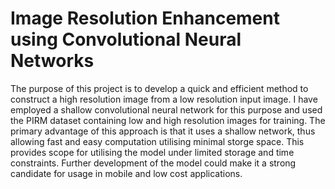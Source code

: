 # Image Resolution Enhancement using Convolutional Neural Networks

The purpose of this project is to develop a quick and efficient method to construct a high resolution image from a low resolution input image. I have employed a shallow convolutional neural network for this purpose and used the PIRM dataset containing low and high resolution images for training.
The primary advantage of this approach is that it uses a shallow network, thus allowing fast and easy computation utilising minimal storge space. This provides scope for utilising the model under limited storage and time constraints. Further development of the model could make it a strong candidate for usage in mobile and low cost applications.
